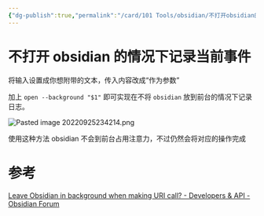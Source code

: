 ```yaml
---
{"dg-publish":true,"permalink":"/card/101 Tools/obsidian/不打开obsidian的情况下记录当前事件/","noteIcon":"2","created":"2022-09-25T23:42:01+08:00","updated":"2024-05-14T14:24:58+08:00"}
---
```



# 不打开 obsidian 的情况下记录当前事件

将输入设置成你想附带的文本，传入内容改成“作为参数”

加上 `open --background "$1"` 即可实现在不将 `obsidian` 放到前台的情况下记录日志。



![Pasted image 20220925234214.png](/img/user/attachs/Pasted%20image%2020220925234214.png)


使用这种方法 obsidian 不会到前台占用注意力，不过仍然会将对应的操作完成

# 参考

[Leave Obsidian in background when making URI call? - Developers & API - Obsidian Forum](https://forum.obsidian.md/t/leave-obsidian-in-background-when-making-uri-call/34091)
